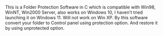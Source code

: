 This is a Folder Protection Software in C which is compatible with Win98, WinNT, Win2000 Server, also works on Windows 10, I haven't tried launching it on Windows 11. Will not work on Win XP. By this software convert your folder to Control panel using protection option. And restore it by using unprotected option.